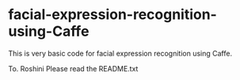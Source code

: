 # facial-expression-recognition-using-Caffe
This is very basic code for facial expression recognition using Caffe.



To. Roshini
Please read the README.txt
